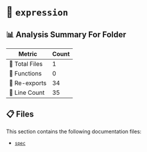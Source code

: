 # 📁 `expression`

## 📊 Analysis Summary For Folder

| Metric | Count |
|--------|-------|
| 📁 Total Files | 1 |
| 🔧 Functions | 0 |
| 🔄 Re-exports | 34 |
| 🔢 Line Count | 35 |


## 📋 Files

This section contains the following documentation files:

- [`spec`](./spec.md)